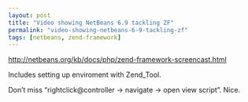 ```yaml
---
layout: post
title: "Video showing NetBeans 6.9 tackling ZF"
permalink: "video-showing-netbeans-6-9-tackling-zf"
tags: [netbeans, zend-framework]
---
```


<a href="http://netbeans.org/kb/docs/php/zend-framework-screencast.html">http://netbeans.org/kb/docs/php/zend-framework-screencast.html</a>

Includes setting up enviroment with Zend_Tool.

Don’t miss “rightclick@controller -&gt; navigate -&gt; open view script”. Nice.
